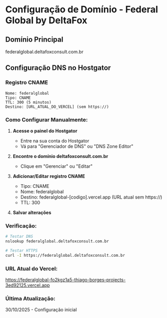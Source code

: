 # Configuração de Domínio - Federal Global by DeltaFox

## Domínio Principal

federalglobal.deltafoxconsult.com.br

## Configuração DNS no Hostgator

### Registro CNAME

```
Nome: federalglobal
Tipo: CNAME
TTL: 300 (5 minutos)
Destino: [URL_ATUAL_DO_VERCEL] (sem https://)
```

### Como Configurar Manualmente:

1. **Acesse o painel do Hostgator**

   - Entre na sua conta do Hostgator
   - Vá para "Gerenciador de DNS" ou "DNS Zone Editor"

2. **Encontre o domínio deltafoxconsult.com.br**

   - Clique em "Gerenciar" ou "Editar"

3. **Adicionar/Editar registro CNAME**

   - Tipo: CNAME
   - Nome: federalglobal
   - Destino: federalglobal-[codigo].vercel.app (URL atual sem https://)
   - TTL: 300

4. **Salvar alterações**

### Verificação:

```bash
# Testar DNS
nslookup federalglobal.deltafoxconsult.com.br

# Testar HTTPS
curl -I https://federalglobal.deltafoxconsult.com.br
```

### URL Atual do Vercel:

https://federalglobal-fo2kgz1a5-thiago-borges-projects-3ed92125.vercel.app

### Última Atualização:

30/10/2025 - Configuração inicial
